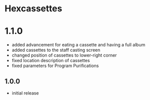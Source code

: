 # Hexcassettes

# 1.1.0
- added advancement for eating a cassette and having a full album
- added cassettes to the staff casting screen
- changed position of cassettes to lower-right corner
- fixed location description of cassettes
- fixed parameters for Program Purifications

## 1.0.0
- initial release